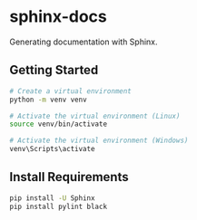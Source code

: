 # sphinx-docs

Generating documentation with Sphinx.

## Getting Started

```sh
# Create a virtual environment
python -m venv venv

# Activate the virtual environment (Linux)
source venv/bin/activate

# Activate the virtual environment (Windows)
venv\Scripts\activate
```

## Install Requirements

```sh
pip install -U Sphinx
pip install pylint black
```
